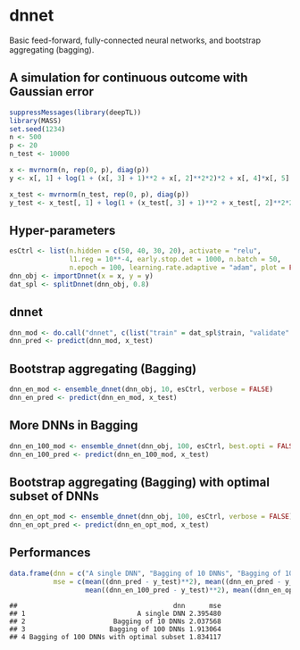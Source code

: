 dnnet
================

Basic feed-forward, fully-connected neural networks, and bootstrap
aggregating (bagging).

## A simulation for continuous outcome with Gaussian error

``` r
suppressMessages(library(deepTL))
library(MASS)
set.seed(1234)  
n <- 500
p <- 20
n_test <- 10000

x <- mvrnorm(n, rep(0, p), diag(p))
y <- x[, 1] + log(1 + (x[, 3] + 1)**2 + x[, 2]**2*2)*2 + x[, 4]*x[, 5] + rnorm(n)

x_test <- mvrnorm(n_test, rep(0, p), diag(p))
y_test <- x_test[, 1] + log(1 + (x_test[, 3] + 1)**2 + x_test[, 2]**2*2)*2 + x_test[, 4]*x_test[, 5] + rnorm(n)
```

## Hyper-parameters

``` r
esCtrl <- list(n.hidden = c(50, 40, 30, 20), activate = "relu",
               l1.reg = 10**-4, early.stop.det = 1000, n.batch = 50,
               n.epoch = 100, learning.rate.adaptive = "adam", plot = FALSE)
dnn_obj <- importDnnet(x = x, y = y)
dat_spl <- splitDnnet(dnn_obj, 0.8)
```

## dnnet

``` r
dnn_mod <- do.call("dnnet", c(list("train" = dat_spl$train, "validate" = dat_spl$valid), esCtrl))
dnn_pred <- predict(dnn_mod, x_test)
```

## Bootstrap aggregating (Bagging)

``` r
dnn_en_mod <- ensemble_dnnet(dnn_obj, 10, esCtrl, verbose = FALSE)
dnn_en_pred <- predict(dnn_en_mod, x_test)
```

## More DNNs in Bagging

``` r
dnn_en_100_mod <- ensemble_dnnet(dnn_obj, 100, esCtrl, best.opti = FALSE, verbose = FALSE)
dnn_en_100_pred <- predict(dnn_en_100_mod, x_test)
```

## Bootstrap aggregating (Bagging) with optimal subset of DNNs

``` r
dnn_en_opt_mod <- ensemble_dnnet(dnn_obj, 100, esCtrl, verbose = FALSE)
dnn_en_opt_pred <- predict(dnn_en_opt_mod, x_test)
```

## Performances

``` r
data.frame(dnn = c("A single DNN", "Bagging of 10 DNNs", "Bagging of 100 DNNs", "Bagging of 100 DNNs with optimal subset"), 
           mse = c(mean((dnn_pred - y_test)**2), mean((dnn_en_pred - y_test)**2), 
                   mean((dnn_en_100_pred - y_test)**2), mean((dnn_en_opt_pred - y_test)**2)))
```

    ##                                       dnn      mse
    ## 1                            A single DNN 2.395480
    ## 2                      Bagging of 10 DNNs 2.037568
    ## 3                     Bagging of 100 DNNs 1.913064
    ## 4 Bagging of 100 DNNs with optimal subset 1.834117
